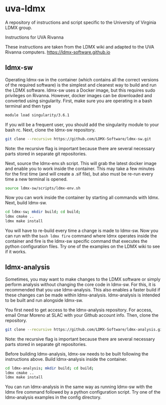 # uva-ldmx
A repository of instructions and script specific to the University of Virginia LDMX group.

Instructions for UVA Rivanna

These instructions are taken from the LDMX wiki and adapted to the UVA Rivanna computers.
https://ldmx-software.github.io

## ldmx-sw

Operating ldmx-sw in the container (which contains all the correct versions of the required software) is the simplest and cleanest way to build and run the LDMX software. ldmx-sw uses a Docker image, but this requires sudo privileges on Rivanna. However, docker images can be downloaded and converted using singularity. First, make sure you are operating in a bash terminal and then type

```bash
module load singularity/3.6.1
```

If you will be a frequent user, you should add the singularity module to your bash rc. Next, clone the ldmx-sw repository.

```bash
git clone --recursive https://github.com/LDMX-Software/ldmx-sw.git
```

Note: the recursive flag is important because there are several necessary parts stored in separate git repositories.

Next, source the ldmx-env.sh script. This will grab the latest docker image and enable you to work inside the container. This may take a few minutes for the first time (and will create a .sif file), but also must be re-run every time a new terminal is opened.

```bash
source ldmx-sw/scripts/ldmx-env.sh
```

Now you can work inside the container by starting all commands with ldmx. Next, build ldmx-sw.

```bash
cd ldmx-sw; mkdir build; cd build;
ldmx cmake ..
ldmx make install
```

You will have to re-build every time a change is made to ldmx-sw. Now you can run with the ```bash ldmx fire``` command where ldmx operates inside the container and fire is the ldmx-sw specific command that executes the python configuration files. Try one of the examples on the LDMX wiki to see if it works.

## ldmx-analysis

Sometimes, you may want to make changes to the LDMX software or simply perform analysis without changing the core code in ldmx-sw. For this, it is recommended that you use ldmx-analysis. This also enables a faster build if these changes can be made within ldmx-analysis. ldmx-analysis is intended to be built and run alongside ldmx-sw.

You first need to get access to the ldmx-analysis repository. For access, email Omar Moreno at SLAC with your Github account info. Then, clone the repository.

```bash
git clone --recursive https://github.com/LDMX-Software/ldmx-analysis.git
```

Note: the recursive flag is important because there are several necessary parts stored in separate git repositories.

Before building ldmx-analysis, ldmx-sw needs to be built following the instructions above. Build ldmx-analysis inside the container.

```bash
cd ldmx-analysis; mkdir build; cd build;
ldmx cmake ..
ldmx make install
```

You can run ldmx-analysis in the same way as running ldmx-sw with the ldmx fire command followed by a python configuration script. Try one of the ldmx-analysis examples in the config directory.
